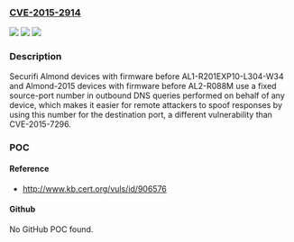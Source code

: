 ### [CVE-2015-2914](https://cve.mitre.org/cgi-bin/cvename.cgi?name=CVE-2015-2914)
![](https://img.shields.io/static/v1?label=Product&message=n%2Fa&color=blue)
![](https://img.shields.io/static/v1?label=Version&message=n%2Fa&color=blue)
![](https://img.shields.io/static/v1?label=Vulnerability&message=n%2Fa&color=brighgreen)

### Description

Securifi Almond devices with firmware before AL1-R201EXP10-L304-W34 and Almond-2015 devices with firmware before AL2-R088M use a fixed source-port number in outbound DNS queries performed on behalf of any device, which makes it easier for remote attackers to spoof responses by using this number for the destination port, a different vulnerability than CVE-2015-7296.

### POC

#### Reference
- http://www.kb.cert.org/vuls/id/906576

#### Github
No GitHub POC found.


